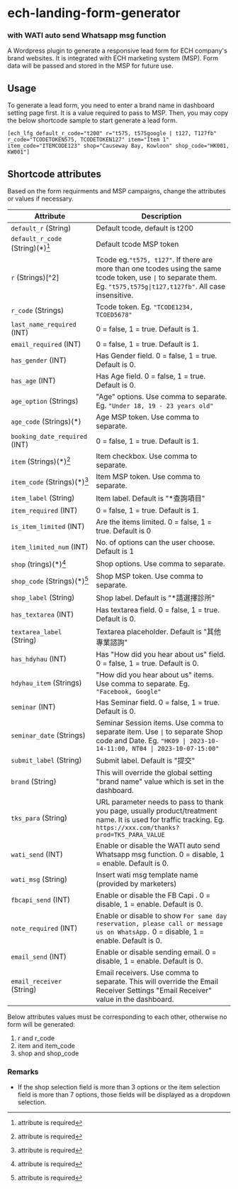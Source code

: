 # ech-landing-form-generator
### with WATI auto send Whatsapp msg function
A Wordpress plugin to generate a responsive lead form for ECH company's brand websites. It is integrated with ECH marketing system (MSP). Form data will be passed and stored in the MSP for future use.   


## Usage
To generate a lead form, you need to enter a brand name in dashboard setting page first. It is a value required to pass to MSP. Then, you may copy the below shortcode sample to start generate a lead form. 
```
[ech_lfg default_r_code="t200" r="t575, t575google | t127, T127fb" r_code="TCODETOKEN575, TCODETOKEN127" item="Item 1" item_code="ITEMCODE123" shop="Causeway Bay, Kowloon" shop_code="HK001, KW001"]
```

## Shortcode attributes
Based on the form requirments and MSP campaigns, change the attributes or values if necessary.

Attribute | Description
----------|-------------
`default_r` (String) | Default tcode, default is t200
`default_r_code` (String)(*)[^1] | Default tcode MSP token
`r` (Strings)[^2] | Tcode eg.`"t575, t127"`. If there are more than one tcodes using the same tcode token, use `\|` to separate them. Eg. `"t575,t575g\|t127,t127fb"`. All case insensitive.
`r_code` (Strings) | Tcode token. Eg. `"TCODE1234, TCOED5678"`
`last_name_required` (INT) | 0 = false, 1 = true. Default is 1.
`email_required` (INT) | 0 = false, 1 = true. Default is 1.
`has_gender` (INT) | Has Gender field. 0 = false, 1 = true. Default is 0.
`has_age` (INT) | Has Age field. 0 = false, 1 = true. Default is 0.
`age_option` (Strings) | "Age" options. Use comma to separate. Eg. `"Under 18, 19 - 23 years old"` 
`age_code` (Strings)(*) | Age MSP token. Use comma to separate.
`booking_date_required` (INT) | 0 = false, 1 = true. Default is 1.
`item` (Strings)(*)[^1] | Item checkbox. Use comma to separate.
`item_code` (Strings)(*)[^1] | Item MSP token. Use comma to separate.
`item_label` (String) | Item label. Default is "*查詢項目"
`item_required` (INT) | 0 = false, 1 = true. Default is 1.
`is_item_limited` (INT) | Are the items limited. 0 = false, 1 = true. Default is 0
`item_limited_num` (INT) | No. of options can the user choose. Default is 1
`shop` (trings)(*)[^1] | Shop options. Use comma to separate.
`shop_code` (Strings)(*)[^1] | Shop MSP token. Use comma to separate.
`shop_label` (String) | Shop label. Default is "*請選擇診所"
`has_textarea` (INT) | Has textarea field. 0 = false, 1 = true. Default is 0.
`textarea_label` (String) | Textarea placeholder. Default is "其他專業諮詢" 
`has_hdyhau` (INT) | Has "How did you hear about us" field. 0 = false, 1 = true. Default is 0. 
`hdyhau_item` (Strings) | "How did you hear about us" items. Use comma to separate. Eg. `"Facebook, Google"` 
`seminar` (INT) | Has Seminar field. 0 = false, 1 = true. Default is 0.
`seminar_date` (Strings) | Seminar Session items. Use comma to separate item. Use `\|` to separate Shop code and Date. Eg. `"HK09 \| 2023-10-14-11:00, NT04 \| 2023-10-07-15:00"` 
`submit_label` (String) | Submit label. Default is "提交" 
`brand` (String) | This will override the global setting "brand name" value which is set in the dashboard. 
`tks_para` (String) | URL parameter needs to pass to thank you page, usually product/treatment name. It is used for traffic tracking. Eg. `https://xxx.com/thanks?prod=TKS_PARA_VALUE`
`wati_send` (INT) | Enable or disable the WATI auto send Whatsapp msg function. 0 = disable, 1 = enable. Default is 0.
`wati_msg` (String) | Insert wati msg template name (provided by marketers)
`fbcapi_send` (INT) | Enable or disable the FB Capi . 0 = disable, 1 = enable. Default is 0.
`note_required` (INT) | Enable or disable to show `For same day reservation, please call or message us on WhatsApp.` 0 = disable, 1 = enable. Default is 0.
`email_send` (INT) | Enable or disable sending email. 0 = disable, 1 = enable. Default is 0. 
`email_receiver` (String) | Email receivers. Use comma to separate. This will override the Email Receiver Settings "Email Receiver" value in the dashboard.


Below attributes values must be corresponding to each other, otherwise no form will be generated:
1. r and r_code
2. item and item_code
3. shop and shop_code


[^1]: attribute is required


### Remarks
- If the shop selection field is more than 3 options or the item selection field is more than 7 options, those fields will be displayed as a dropdown selection.
